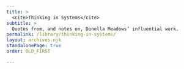 ```yaml
---
title: >
  <cite>Thinking in Systems</cite>
subtitle: >
  Quotes from, and notes on, Donella Meadows’ influential work.
permalink: /library/thinking-in-systems/
layout: archives.njk
standalonePage: true
order: OLD_FIRST

---
```

